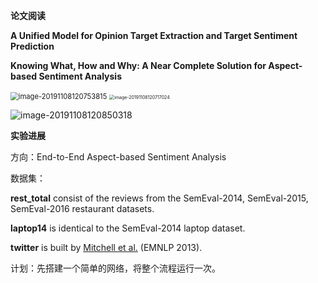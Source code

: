 **论文阅读**

**A Unified Model for Opinion Target Extraction and Target Sentiment Prediction**

**Knowing What, How and Why: A Near Complete Solution for Aspect-based Sentiment Analysis**

<img src="./image-20191108120753815.png" alt="image-20191108120753815" style="zoom: 80%;" />

<img src="./image-20191108120717024.png" alt="image-20191108120717024" style="zoom: 50%;" />

![image-20191108120850318](./image-20191108120850318.png)

**实验进展**

方向：End-to-End Aspect-based Sentiment Analysis

数据集：

**rest_total** consist of the reviews from the SemEval-2014, SemEval-2015, SemEval-2016 restaurant datasets.

**laptop14** is identical to the SemEval-2014 laptop dataset.

**twitter** is built by [Mitchell et al.](https://www.aclweb.org/anthology/D13-1171) (EMNLP 2013).

计划：先搭建一个简单的网络，将整个流程运行一次。
